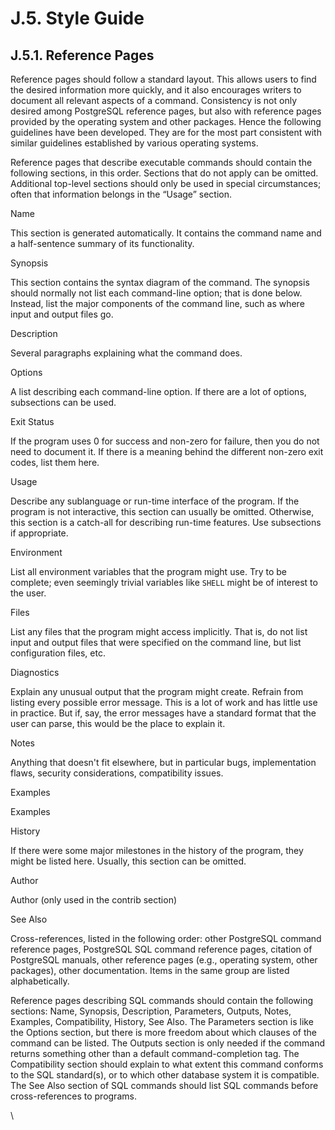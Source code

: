# J.5. Style Guide

## J.5.1. Reference Pages

Reference pages should follow a standard layout. This allows users to find the desired information more quickly, and it also encourages writers to document all relevant aspects of a command. Consistency is not only desired among PostgreSQL reference pages, but also with reference pages provided by the operating system and other packages. Hence the following guidelines have been developed. They are for the most part consistent with similar guidelines established by various operating systems.

Reference pages that describe executable commands should contain the following sections, in this order. Sections that do not apply can be omitted. Additional top-level sections should only be used in special circumstances; often that information belongs in the “Usage” section.

Name

This section is generated automatically. It contains the command name and a half-sentence summary of its functionality.

Synopsis

This section contains the syntax diagram of the command. The synopsis should normally not list each command-line option; that is done below. Instead, list the major components of the command line, such as where input and output files go.

Description

Several paragraphs explaining what the command does.

Options

A list describing each command-line option. If there are a lot of options, subsections can be used.

Exit Status

If the program uses 0 for success and non-zero for failure, then you do not need to document it. If there is a meaning behind the different non-zero exit codes, list them here.

Usage

Describe any sublanguage or run-time interface of the program. If the program is not interactive, this section can usually be omitted. Otherwise, this section is a catch-all for describing run-time features. Use subsections if appropriate.

Environment

List all environment variables that the program might use. Try to be complete; even seemingly trivial variables like `SHELL` might be of interest to the user.

Files

List any files that the program might access implicitly. That is, do not list input and output files that were specified on the command line, but list configuration files, etc.

Diagnostics

Explain any unusual output that the program might create. Refrain from listing every possible error message. This is a lot of work and has little use in practice. But if, say, the error messages have a standard format that the user can parse, this would be the place to explain it.

Notes

Anything that doesn't fit elsewhere, but in particular bugs, implementation flaws, security considerations, compatibility issues.

Examples

Examples

History

If there were some major milestones in the history of the program, they might be listed here. Usually, this section can be omitted.

Author

Author (only used in the contrib section)

See Also

Cross-references, listed in the following order: other PostgreSQL command reference pages, PostgreSQL SQL command reference pages, citation of PostgreSQL manuals, other reference pages (e.g., operating system, other packages), other documentation. Items in the same group are listed alphabetically.

Reference pages describing SQL commands should contain the following sections: Name, Synopsis, Description, Parameters, Outputs, Notes, Examples, Compatibility, History, See Also. The Parameters section is like the Options section, but there is more freedom about which clauses of the command can be listed. The Outputs section is only needed if the command returns something other than a default command-completion tag. The Compatibility section should explain to what extent this command conforms to the SQL standard(s), or to which other database system it is compatible. The See Also section of SQL commands should list SQL commands before cross-references to programs.

\
